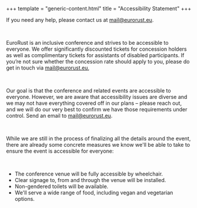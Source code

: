 +++
template = "generic-content.html"
title = "Accessibility Statement"
+++

<div class="box mb-7">
  <p>If you need any help, please contact us at <a href="mailto:mail@eurorust.eu">mail@eurorust.eu</a>.</p>
  <br>
  <p>EuroRust is an inclusive conference and strives to be accessible to everyone. We offer significantly discounted tickets for concession holders as well as complimentary tickets for assistants of disabled participants. If you’re not sure whether the concession rate should apply to you, please do get in touch via <a href="mailto:mail@eurorust.eu">mail@eurorust.eu</a>,</p>
  <br>
  <p>Our goal is that the conference and related events are accessible to everyone. However, we are aware that accessibility issues are diverse and we may not have everything covered off in our plans – please reach out, and we will do our very best to confirm we have those requirements under control. Send an email to <a href="mailto:mail@eurorust.eu">mail@eurorust.eu</a>.</p>
  <br>
  <p>While we are still in the process of finalizing all the details around the event, there are already some concrete measures we know we'll be able to take to ensure the event is accessible for everyone:</p>
  <br>
  <ul>
    <li>The conference venue will be fully accessible by wheelchair.</li>
    <li>Clear signage to, from and through the venue will be installed.</li>
    <li>Non-gendered toilets will be available.</li>
    <li>We'll serve a wide range of food, including vegan and vegetarian options.</li>
  </ul>
</div>
